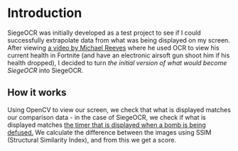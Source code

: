 # Introduction
SiegeOCR was initially developed as a test project to see if I could successfully extrapolate data from what was being displayed on my screen. After viewing [a video by Michael Reeves](https://www.youtube.com/watch?v=D75ZuaSR8nQ) where he used OCR to view his current health in Fortnite (and have an electronic airsoft gun shoot him if his health dropped), I decided to turn *the initial version of what would become SiegeOCR* into SiegeOCR.

## How it works
Using OpenCV to view our screen, we check that what is displayed matches our comparison data - in the case of SiegeOCR, we check if what is displayed matches [the timer that is displayed when a bomb is being defused.](timer.png)
We calculate the difference between the images using SSIM (Structural Similarity Index), and from this we get a score.